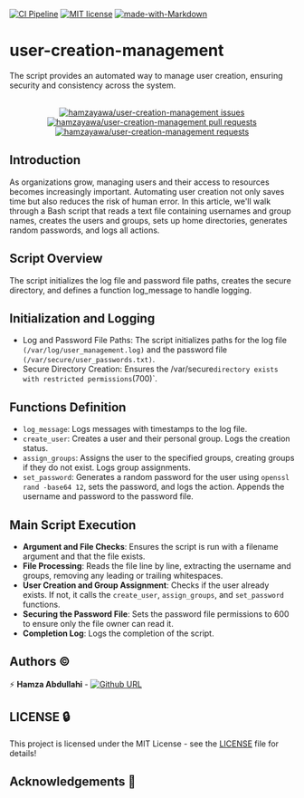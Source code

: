 [![CI Pipeline](https://github.com/hamzayawa/user-creation-management/actions/workflows/check.yml/badge.svg)](https://github.com/hamzayawa/user-creation-management/actions/workflows/check.yml)
[![MIT license](https://img.shields.io/github/license/bhalut/Tropical-Puzzle.svg)](https://github.com/hamzayawa/user-creation-management/blob/master/LICENSE)
[![made-with-Markdown](https://img.shields.io/badge/Made%20with-Markdown-1f425f.svg)](http://commonmark.org)


# user-creation-management
The script provides an automated way to manage user creation, ensuring security and consistency across the system.

<p align="center">
  <br>
  <a href="https://github.com/hamzayawa/user-creation-management/issues">
    <img src="https://img.shields.io/github/stars/hamzayawa/user-creation-management?color=333&style=for-the-badge&logo=github" alt="hamzayawa/user-creation-management issues"/>
  </a>
    <a href="https://github.com/hamzayawa/user-creation-management/pulls">
    <img src="https://img.shields.io/github/commit-activity/m/hamzayawa/user-creation-management?color=blue&style=for-the-badge&logo=github" alt="hamzayawa/user-creation-management pull requests"/>
  </a>
  <a href="https://github.com/hamzayawa/user-creation-management/pulls">
    <img src="https://img.shields.io/github/last-commit/hamzayawa/user-creation-management?color=blue&style=for-the-badge&logo=github" alt="hamzayawa/user-creation-management requests"/>
  </a>

</p>

## Introduction
As organizations grow, managing users and their access to resources becomes increasingly important. Automating user creation not only saves time but also reduces the risk of human error. In this article, we'll walk through a Bash script that reads a text file containing usernames and group names, creates the users and groups, sets up home directories, generates random passwords, and logs all actions.

## Script Overview
The script initializes the log file and password file paths, creates the secure directory, and defines a function log_message to handle logging.

## Initialization and Logging

- Log and Password File Paths: The script initializes paths for the log file `(/var/log/user_management.log)` and the password file `(/var/secure/user_passwords.txt)`.
- Secure Directory Creation: Ensures the /var/secure` directory exists with restricted permissions `(700)`.

## Functions Definition
- `log_message`: Logs messages with timestamps to the log file.
- `create_user`: Creates a user and their personal group. Logs the creation status.
- `assign_groups`: Assigns the user to the specified groups, creating groups if they do not exist. Logs group assignments.
- `set_password`: Generates a random password for the user using `openssl rand -base64 12`, sets the password, and logs the action. Appends the username and password to the password file.


## Main Script Execution
- **Argument and File Checks**: Ensures the script is run with a filename argument and that the file exists.
- **File Processing**: Reads the file line by line, extracting the username and groups, removing any leading or trailing whitespaces.
- **User Creation and Group Assignment**: Checks if the user already exists. If not, it calls the `create_user`, `assign_groups`, and `set_password` functions.
- **Securing the Password File**: Sets the password file permissions to 600 to ensure only the file owner can read it.
- **Completion Log**: Logs the completion of the script.

## Authors :copyright:

:zap: **Hamza Abdullahi** - [![Github URL](https://img.shields.io/badge/GitHub-100000?style=for-the-badge&logo=github&logoColor=white)](https://github.com/hamzayawa)

LICENSE :lock:
-------
This project is licensed under the MIT License - see the [LICENSE](LICENSE) file for details!

## Acknowledgements :pray:
